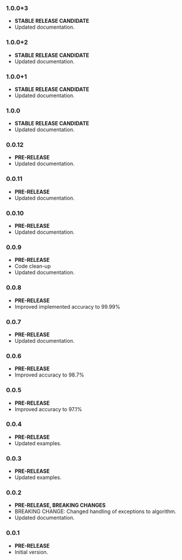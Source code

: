 <!-- 
BSD 3-Clause License
Copyright (c) 2022, GM Consult Pty Ltd
All rights reserved. 
-->

### 1.0.0+3

- **STABLE RELEASE CANDIDATE**
- Updated documentation.

### 1.0.0+2

- **STABLE RELEASE CANDIDATE**
- Updated documentation.

### 1.0.0+1

- **STABLE RELEASE CANDIDATE**
- Updated documentation.

### 1.0.0

- **STABLE RELEASE CANDIDATE**
- Updated documentation.

### 0.0.12

- **PRE-RELEASE**
- Updated documentation.

### 0.0.11

- **PRE-RELEASE**
- Updated documentation.

### 0.0.10

- **PRE-RELEASE**
- Updated documentation.

### 0.0.9

- **PRE-RELEASE**
- Code clean-up
- Updated documentation.

### 0.0.8

- **PRE-RELEASE**
- Improved implemented accuracy to 99.99%

### 0.0.7

- **PRE-RELEASE**
- Updated documentation.

### 0.0.6

- **PRE-RELEASE**
- Improved accuracy to 98.7%

### 0.0.5

- **PRE-RELEASE**
- Improved accuracy to 97.1%

### 0.0.4

- **PRE-RELEASE**
- Updated examples.

### 0.0.3

- **PRE-RELEASE**
- Updated examples.

### 0.0.2

- **PRE-RELEASE, BREAKING CHANGES**
- BREAKING CHANGE: Changed handling of exceptions to algorithm.
- Updated documentation.

### 0.0.1

- **PRE-RELEASE**
- Initial version.